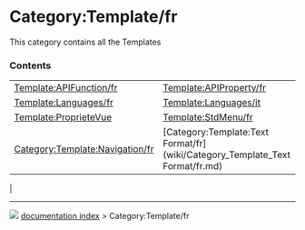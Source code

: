 # Category:Template/fr
This category contains all the Templates

### Contents

|     |     |     |
| --- | --- | --- |
| [Template:APIFunction/fr](wiki/Template_APIFunction/fr.md) | [Template:APIProperty/fr](wiki/Template_APIProperty/fr.md) | [Template:Fr](wiki/Template_Fr.md) |
| [Template:Languages/fr](wiki/Template_Languages/fr.md) | [Template:Languages/it](wiki/Template_Languages/it.md) | [Template:ProprieteDonnees](wiki/Template_ProprieteDonnees.md) |
| [Template:ProprieteVue](wiki/Template_ProprieteVue.md) | [Template:StdMenu/fr](wiki/Template_StdMenu/fr.md) | [Category:Template:Doc/fr](wiki/Category_Template_Doc/fr.md) |
| [Category:Template:Navigation/fr](wiki/Category_Template_Navigation/fr.md) | [Category:Template:Text Format/fr](wiki/Category_Template_Text Format/fr.md) | [Category:Template:Text/fr](wiki/Category_Template_Text/fr.md) |
|



---
![](images/Right_arrow.png) [documentation index](../README.md) > Category:Template/fr

